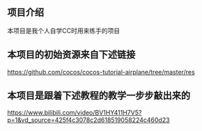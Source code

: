 ## 项目介绍
本项目是我个人自学CC时用来练手的项目

## 本项目的初始资源来自下述链接
https://github.com/cocos/cocos-tutorial-airplane/tree/master/res

## 本项目是跟着下述教程的教学一步步敲出来的
https://www.bilibili.com/video/BV1HY411H7V5?p=1&vd_source=425f4c3078c2d618519058224c460d23
